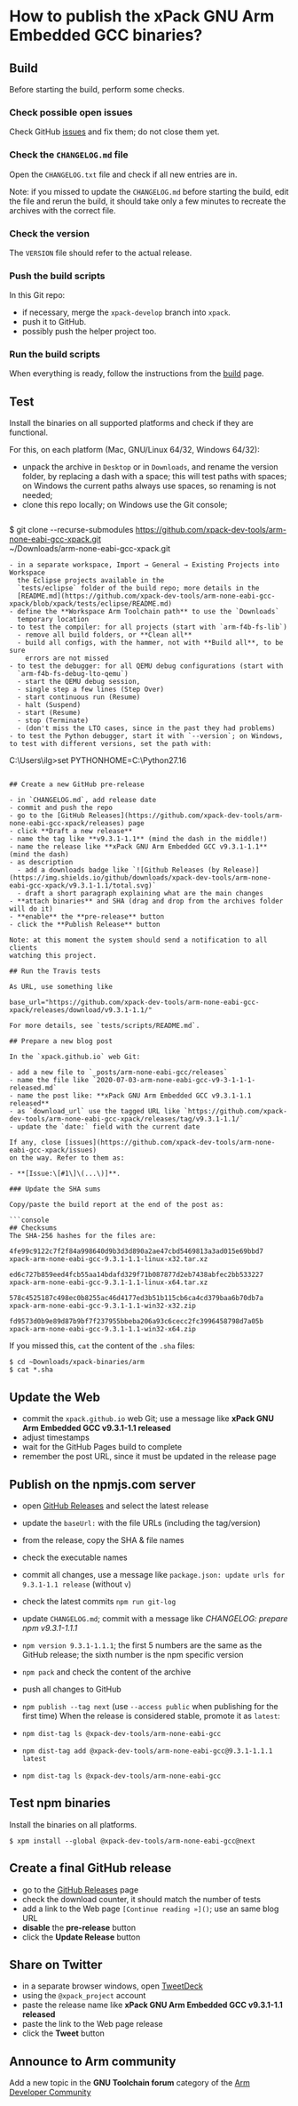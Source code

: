 # How to publish the xPack GNU Arm Embedded GCC binaries?

## Build

Before starting the build, perform some checks.

### Check possible open issues

Check GitHub [issues](https://github.com/xpack-dev-tools/arm-none-eabi-gcc-xpack/issues)
and fix them; do not close them yet.

### Check the `CHANGELOG.md` file

Open the `CHANGELOG.txt` file and check if
all new entries are in.

Note: if you missed to update the `CHANGELOG.md` before starting the build,
edit the file and rerun the build, it should take only a few minutes to
recreate the archives with the correct file.

### Check the version

The `VERSION` file should refer to the actual release.

### Push the build scripts

In this Git repo:

- if necessary, merge the `xpack-develop` branch into `xpack`.
- push it to GitHub.
- possibly push the helper project too.

### Run the build scripts

When everything is ready, follow the instructions from the
[build](https://github.com/xpack-dev-tools/arm-none-eabi-gcc-xpack/blob/xpack/README-BUILD.md)
page.

## Test

Install the binaries on all supported platforms and check if they are
functional.

For this, on each platform (Mac, GNU/Linux 64/32, Windows 64/32):

- unpack the archive in `Desktop` or in `Downloads`, and rename the version
  folder, by replacing a dash with a space; this will test paths with spaces;
  on Windows the current paths always use spaces, so renaming is not needed;
- clone this repo locally; on Windows use the Git console;
  ```console
$ git clone --recurse-submodules https://github.com/xpack-dev-tools/arm-none-eabi-gcc-xpack.git \
  ~/Downloads/arm-none-eabi-gcc-xpack.git
```
- in a separate workspace, Import → General → Existing Projects into Workspace
  the Eclipse projects available in the
  `tests/eclipse` folder of the build repo; more details in the
  [README.md](https://github.com/xpack-dev-tools/arm-none-eabi-gcc-xpack/blob/xpack/tests/eclipse/README.md)
- define the **Workspace Arm Toolchain path** to use the `Downloads`
  temporary location
- to test the compiler: for all projects (start with `arm-f4b-fs-lib`)
  - remove all build folders, or **Clean all**
  - build all configs, with the hammer, not with **Build all**, to be sure
    errors are not missed
- to test the debugger: for all QEMU debug configurations (start with
  `arm-f4b-fs-debug-lto-qemu`)
  - start the QEMU debug session,
  - single step a few lines (Step Over)
  - start continuous run (Resume)
  - halt (Suspend)
  - start (Resume)
  - stop (Terminate)
  - (don't miss the LTO cases, since in the past they had problems)
- to test the Python debugger, start it with `--version`; on Windows, to test with different versions, set the path with:
```
C:\Users\ilg>set PYTHONHOME=C:\Python27.16
```

## Create a new GitHub pre-release

- in `CHANGELOG.md`, add release date
- commit and push the repo
- go to the [GitHub Releases](https://github.com/xpack-dev-tools/arm-none-eabi-gcc-xpack/releases) page
- click **Draft a new release**
- name the tag like **v9.3.1-1.1** (mind the dash in the middle!)
- name the release like **xPack GNU Arm Embedded GCC v9.3.1-1.1**
(mind the dash)
- as description
  - add a downloads badge like `![Github Releases (by Release)](https://img.shields.io/github/downloads/xpack-dev-tools/arm-none-eabi-gcc-xpack/v9.3.1-1.1/total.svg)`
  - draft a short paragraph explaining what are the main changes
- **attach binaries** and SHA (drag and drop from the archives folder will do it)
- **enable** the **pre-release** button
- click the **Publish Release** button

Note: at this moment the system should send a notification to all clients
watching this project.

## Run the Travis tests

As URL, use something like

base_url="https://github.com/xpack-dev-tools/arm-none-eabi-gcc-xpack/releases/download/v9.3.1-1.1/"

For more details, see `tests/scripts/README.md`.

## Prepare a new blog post

In the `xpack.github.io` web Git:

- add a new file to `_posts/arm-none-eabi-gcc/releases`
- name the file like `2020-07-03-arm-none-eabi-gcc-v9-3-1-1-1-released.md`
- name the post like: **xPack GNU Arm Embedded GCC v9.3.1-1.1 released**
- as `download_url` use the tagged URL like `https://github.com/xpack-dev-tools/arm-none-eabi-gcc-xpack/releases/tag/v9.3.1-1.1/`
- update the `date:` field with the current date

If any, close [issues](https://github.com/xpack-dev-tools/arm-none-eabi-gcc-xpack/issues)
on the way. Refer to them as:

- **[Issue:\[#1\]\(...\)]**.

### Update the SHA sums

Copy/paste the build report at the end of the post as:

```console
## Checksums
The SHA-256 hashes for the files are:

4fe99c9122c7f2f84a998640d9b3d3d890a2ae47cbd5469813a3ad015e69bbd7
xpack-arm-none-eabi-gcc-9.3.1-1.1-linux-x32.tar.xz

ed6c727b859eed4fcb55aa14bdafd329f71b087877d2eb7438abfec2bb533227
xpack-arm-none-eabi-gcc-9.3.1-1.1-linux-x64.tar.xz

578c4525187c498ec0b8255ac46d4177ed3b51b115cb6ca4cd379baa6b70db7a
xpack-arm-none-eabi-gcc-9.3.1-1.1-win32-x32.zip

fd9573d0b9e89d87b9bf7f237955bbeba206a93c6cecc2fc3996458798d7a05b
xpack-arm-none-eabi-gcc-9.3.1-1.1-win32-x64.zip
```

If you missed this, `cat` the content of the `.sha` files:

```console
$ cd ~Downloads/xpack-binaries/arm
$ cat *.sha
```

## Update the Web

- commit the `xpack.github.io` web Git; use a message
like **xPack GNU Arm Embedded GCC v9.3.1-1.1 released**
- adjust timestamps
- wait for the GitHub Pages build to complete
- remember the post URL, since it must be updated in the release page

## Publish on the npmjs.com server

- open [GitHub Releases](https://github.com/xpack-dev-tools/arm-none-eabi-gcc-xpack/releases)
  and select the latest release
- update the `baseUrl:` with the file URLs (including the tag/version)
- from the release, copy the SHA & file names
- check the executable names
- commit all changes, use a message like `package.json: update urls for 9.3.1-1.1 release` (without `v`)
- check the latest commits `npm run git-log`
- update `CHANGELOG.md`; commit with a message like
  _CHANGELOG: prepare npm v9.3.1-1.1.1_
- `npm version 9.3.1-1.1.1`; the first 5 numbers are the same as the
  GitHub release; the sixth number is the npm specific version
- `npm pack` and check the content of the archive
- push all changes to GitHub
- `npm publish --tag next` (use `--access public` when publishing for the first time)
When the release is considered stable, promote it as `latest`:

- `npm dist-tag ls @xpack-dev-tools/arm-none-eabi-gcc`
- `npm dist-tag add @xpack-dev-tools/arm-none-eabi-gcc@9.3.1-1.1.1 latest`
- `npm dist-tag ls @xpack-dev-tools/arm-none-eabi-gcc`

## Test npm binaries

Install the binaries on all platforms.

```console
$ xpm install --global @xpack-dev-tools/arm-none-eabi-gcc@next
```

## Create a final GitHub release

- go to the [GitHub Releases](https://github.com/xpack-dev-tools/arm-none-eabi-gcc-xpack/releases) page
- check the download counter, it should match the number of tests
- add a link to the Web page `[Continue reading »]()`; use an same blog URL
- **disable** the **pre-release** button
- click the **Update Release** button

## Share on Twitter

- in a separate browser windows, open [TweetDeck](https://tweetdeck.twitter.com/)
- using the `@xpack_project` account
- paste the release name like **xPack GNU Arm Embedded GCC v9.3.1-1.1 released**
- paste the link to the Web page release
- click the **Tweet** button

## Announce to Arm community

Add a new topic in the **GNU Toolchain forum** category of the
[Arm Developer Community](https://community.arm.com/developer/tools-software/oss-platforms/f/gnu-toolchain-forum)
